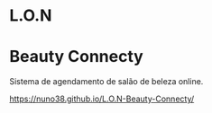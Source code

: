 # L.O.N
# Beauty Connecty
Sistema de agendamento de salão de beleza online.

https://nuno38.github.io/L.O.N-Beauty-Connecty/
